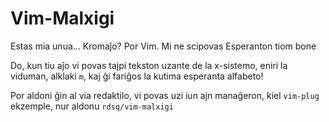 # Vim-Malxigi

Estas mia unua... Kromaĵo? Por Vim. Mi ne scipovas Esperanton tiom bone

Do, kun tiu aĵo vi povas tajpi tekston uzante de la x-sistemo, eniri la viduman, alklaki `m`, kaj ĝi fariĝos la kutima esperanta alfabeto!

Por aldoni ĝin al via redaktilo, vi povas uzi iun ajn manaĝeron, kiel `vim-plug` ekzemple, nur aldonu `rdsq/vim-malxigi`
